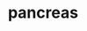 ---
title: pancreas
release_version: v1.2
hra_release_version:
  - v1.1
  - v1.2
model_type: asct-b
description: '[Anatomical Structures, Cell Types, plus Biomarkers (ASCT+B) tables](https://hubmapconsortium.github.io/ccf/pages/ccf-anatomical-structures.html) aim to capture the nested *part_of* structure of anatomical human body parts, the typology of cells, and biomarkers used to identify cell types. The tables are authored and reviewed by an international team of experts. '
creators:
  - 0000-0001-6878-1235
  - 0000-0001-9028-338X
  - 0000-0002-8849-6746
project_leads:
  - 0000-0002-3321-6137
reviewers:
  - 0000-0003-1941-5786
  - 0000-0002-8817-6355
  - 0000-0001-8776-2769
  - 0000-0001-7655-4833
creation_date: 2022-05-06T00:00:00
license: CC BY 4.0
publisher:  HuBMAP 
funder:  National Institutes of Health 
award_number:  OT2OD026671 
hubmap_id:  HBM557.XHHV.557 
datatable: ASCT-B_VH_Pancreas.csv
doi: https://doi.org/10.48539/HBM557.XHHV.557
---